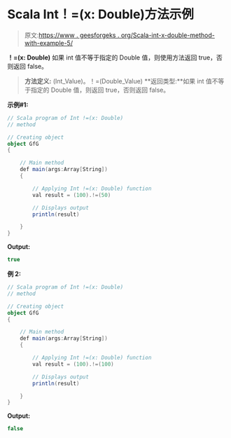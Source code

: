# Scala Int！=(x: Double)方法示例

> 原文:[https://www . geesforgeks . org/Scala-int-x-double-method-with-example-5/](https://www.geeksforgeeks.org/scala-int-x-double-method-with-example-5/)

**！=(x: Double)** 如果 int 值不等于指定的 Double 值，则使用方法返回 true，否则返回 false。

> **方法定义:** (Int_Value)。！=(Double_Value)
> **返回类型:**如果 int 值不等于指定的 Double 值，则返回 true，否则返回 false。

**示例#1:**

```scala
// Scala program of Int !=(x: Double)
// method

// Creating object
object GfG
{ 

    // Main method
    def main(args:Array[String])
    {

        // Applying Int !=(x: Double) function
        val result = (100).!=(50)

        // Displays output
        println(result)

    }
} 
```

**Output:**

```scala
true

```

**例 2:**

```scala
// Scala program of Int !=(x: Double)
// method

// Creating object
object GfG
{ 

    // Main method
    def main(args:Array[String])
    {

        // Applying Int !=(x: Double) function
        val result = (100).!=(100)

        // Displays output
        println(result)

    }
} 
```

**Output:**

```scala
false

```